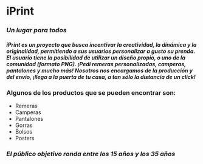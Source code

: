 # **iPrint**
### *Un lugar para todos*
#### ***iPrint es un proyecto que busca incentivar la creatividad, la dinámica y la originalidad, permitiendo a sus usuarios personalizar a gusto su prenda. El usuario tiene la posibilidad de utilizar un diseño propio, o uno de la comunidad (formato PNG). ¡Pedí remeras personalizadas, camperas, pantalones y mucho más! Nosotros nos encargamos de la producción y del envío, ¡llega a la puerta de tu casa, a tan sólo la distancia de un click!***

### Algunos de los productos que se pueden encontrar son:
- Remeras
- Camperas
- Pantalones
- Gorras
- Bolsos
- Posters

### *El público objetivo ronda entre los 15 años y los 35 años*
